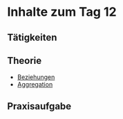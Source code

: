 # Inhalte zum Tag 12

## Tätigkeiten

## Theorie

- [Beziehungen](Theorie/Beziehungen.md)
- [Aggregation](Theorie/Beziehungen.md)

## Praxisaufgabe